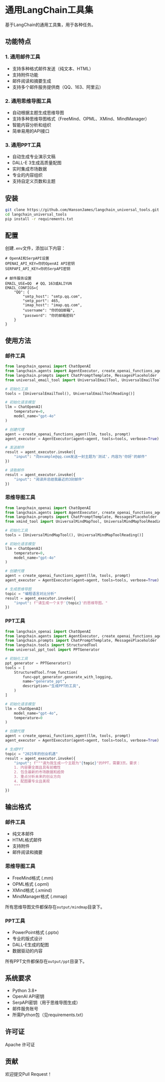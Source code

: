 # 通用LangChain工具集

基于LangChain的通用工具集，用于各种任务。

## 功能特点

### 1. 通用邮件工具
- 支持多种格式邮件发送（纯文本、HTML）
- 支持附件功能
- 邮件阅读和摘要生成
- 支持多个邮件服务提供商（QQ、163、阿里云）

### 2. 通用思维导图工具
- 自动根据主题生成思维导图
- 支持多种思维导图格式（FreeMind、OPML、XMind、MindManager）
- 智能内容分析和组织
- 简单易用的API接口

### 3. 通用PPT工具
- 自动生成专业演示文稿
- DALL-E 3生成高质量配图
- 实时集成市场数据
- 专业的内容组织
- 支持自定义页数和主题

## 安装

```bash
git clone https://github.com/HansonJames/langchain_universal_tools.git
cd langchain_universal_tools
pip install -r requirements.txt
```

## 配置

创建`.env`文件，添加以下内容：

```env
# OpenAI和SerpAPI设置
OPENAI_API_KEY=你的OpenAI API密钥
SERPAPI_API_KEY=你的SerpAPI密钥

# 邮件服务设置
EMAIL_USE=QQ  # QQ、163或ALIYUN
EMAIL_CONFIGS={
    "QQ": {
        "smtp_host": "smtp.qq.com",
        "smtp_port": 465,
        "imap_host": "imap.qq.com",
        "username": "你的QQ邮箱",
        "password": "你的邮箱密码"
    }
}
```

## 使用方法

### 邮件工具

```python
from langchain_openai import ChatOpenAI
from langchain.agents import AgentExecutor, create_openai_functions_agent
from langchain.prompts import ChatPromptTemplate, MessagesPlaceholder
from universal_email_tool import UniversalEmailTool, UniversalEmailToolReading

# 初始化工具
tools = [UniversalEmailTool(), UniversalEmailToolReading()]

# 初始化语言模型
llm = ChatOpenAI(
    temperature=0,
    model_name="gpt-4o"
)

# 创建代理
agent = create_openai_functions_agent(llm, tools, prompt)
agent_executor = AgentExecutor(agent=agent, tools=tools, verbose=True)

# 发送邮件
result = agent_executor.invoke({
    "input": "向example@qq.com发送一封主题为'测试'，内容为'你好'的邮件"
})

# 读取邮件
result = agent_executor.invoke({
    "input": "阅读并总结我最近的3封邮件"
})
```

### 思维导图工具

```python
from langchain_openai import ChatOpenAI
from langchain.agents import AgentExecutor, create_openai_functions_agent
from langchain.prompts import ChatPromptTemplate, MessagesPlaceholder
from xmind_tool import UniversalMindMapTool, UniversalMindMapToolReading

# 初始化工具
tools = [UniversalMindMapTool(), UniversalMindMapToolReading()]

# 初始化语言模型
llm = ChatOpenAI(
    temperature=0,
    model_name="gpt-4o"
)

# 创建代理
agent = create_openai_functions_agent(llm, tools, prompt)
agent_executor = AgentExecutor(agent=agent, tools=tools, verbose=True)

# 生成思维导图
topic = "编程语言对比分析"
result = agent_executor.invoke({
    "input": f"请生成一个关于'{topic}'的思维导图。"
})
```

### PPT工具

```python
from langchain_openai import ChatOpenAI
from langchain.agents import AgentExecutor, create_openai_functions_agent
from langchain.prompts import ChatPromptTemplate, MessagesPlaceholder
from langchain.tools import StructuredTool
from universal_ppt_tool import PPTGenerator

# 初始化工具
ppt_generator = PPTGenerator()
tools = [
    StructuredTool.from_function(
        func=ppt_generator.generate_with_logging,
        name="generate_ppt",
        description="生成PPT的工具",
    )
]

# 初始化语言模型
llm = ChatOpenAI(
    model_name="gpt-4o",
    temperature=0
)

# 创建代理
agent = create_openai_functions_agent(llm, tools, prompt)
agent_executor = AgentExecutor(agent=agent, tools=tools, verbose=True)

# 生成PPT
topic = "2025年的创业机遇"
result = agent_executor.invoke({
    "input": f"""请为我生成一个主题为"{topic}"的PPT，需要3页。要求：
    1. 内容要全面且具有前瞻性
    2. 包含最新的市场数据和趋势
    3. 重点分析未来的创业方向
    4. 配图要专业且美观
    """
})
```

## 输出格式

### 邮件工具
- 纯文本邮件
- HTML格式邮件
- 支持附件
- 邮件阅读和摘要

### 思维导图工具
- FreeMind格式 (.mm)
- OPML格式 (.opml)
- XMind格式 (.xmind)
- MindManager格式 (.mmap)

所有思维导图文件都保存在`output/mindmap`目录下。

### PPT工具
- PowerPoint格式 (.pptx)
- 专业的版式设计
- DALL-E生成的配图
- 数据驱动的内容

所有PPT文件都保存在`output/ppt`目录下。

## 系统要求

- Python 3.8+
- OpenAI API密钥
- SerpAPI密钥（用于思维导图生成）
- 邮件服务账号
- 所需Python包（见requirements.txt）

## 许可证

Apache 许可证

## 贡献

欢迎提交Pull Request！
